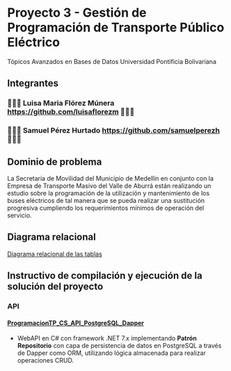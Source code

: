 # Proyecto 3 - Gestión de Programación de Transporte Público Eléctrico
Tópicos Avanzados en Bases de Datos
Universidad Pontificia Bolivariana

## Integrantes
### 👩🏻‍💻 Luisa Maria Flórez Múnera https://github.com/luisaflorezm 👩🏻‍💻 
### 🧑🏻‍💻 Samuel Pérez Hurtado https://github.com/samuelperezh 🧑🏻‍💻

## Dominio de problema
La Secretaría de Movilidad del Municipio de Medellín en conjunto con la Empresa de Transporte Masivo
del Valle de Aburrá están realizando un estudio sobre la programación de la utilización y mantenimiento
de los buses eléctricos de tal manera que se pueda realizar una sustitución progresiva cumpliendo los
requerimientos mínimos de operación del servicio.

## Diagrama relacional
[Diagrama relacional de las tablas](diagrama.png)

## Instructivo de compilación y ejecución de la solución del proyecto
### API
#### [ProgramacionTP_CS_API_PostgreSQL_Dapper](https://github.com/samuelperezh/tadb_202320_ex03/tree/main/ProgramacionTP_CS_API_PostgreSQL_Dapper/ProgramacionTP_CS_API_PostgreSQL_Dapper)
- WebAPI en C# con framework .NET 7.x implementando **Patrón Repositorio** con capa de persistencia de datos en PostgreSQL a través de Dapper como ORM, utilizando lógica almacenada para realizar operaciones CRUD.
